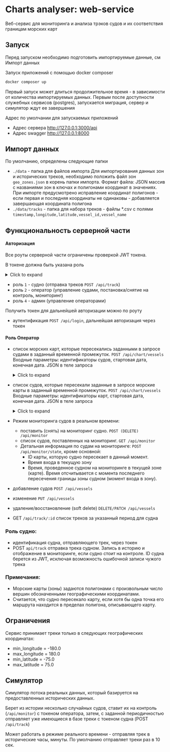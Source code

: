 # Charts analyser: web-service

Веб-сервис для мониторинга и анализа трэков судов и их соответствия
границам морских карт


## Запуск

Перед запуском необходимо подготовить импортируемые данные, см Импорт данных 

Запуск приложений с помощью docker composer
```sh
docker composer up
```
Первый запуск может длиться продолжительное время - в зависимости от количества импортируемых данных. Первым после доступности служебных сервисов (postgres), запускается миграция, сервер и симулятор ждут ее завершения

Адрес по умолчании для запускаемых приложений
 - Адрес сервера http://127.0.0.1:3000/api
 - Адрес swagger http://127.0.0.1:8000

## Импорт данных

По умолчанию, определены следующие папки
- `./data` - папка для файлов импорта
 Для импортирования данных зон и исторических треков, необходимо положить файл зон `geo_zones.json` в корень папки импорта. Формат файла: JSON массив с названиями зон в ключах и полигонами координат в значениях.
  При импорте предусмотрено исправление координат полигонов - если первая и последняя координаты не одинаковы - добавляется завершающая координата полигона
- `./data/tracks` - папка для набора треков - файлы *.csv с полями
  `timestamp,longitude,latitude,vessel_id,vessel_name`  


## Функциональность серверной части

#### Авторизация

Все роуты серверной части ограничены проверкой JWT токена.

В токене должна быть указана роль  

<details><summary>Click to expand</summary>

```json
{
  "sub":  "9233466",
  "name": "Saga Viking",
  "role": 1
}
```

</details>

- роль `1` - судно (отправка треков `POST /api/track`) 
- pоль `2` - оператор (управление судами, постановка/снятие на контроль, мониторинг)
- роль `4` - админ (управление операторами)

Получить токен для дальнейшей авторизации можно по роуту
- аутентификация `POST /api/login`, дальнейшая авторизация через токен

#### Роль Оператор
- список морских карт, которые пересекались заданными в запросе судами в заданный временной промежуток. `POST /api/chart/vessels`  
  Входные параметры: идентификаторы судов, стартовая дата, конечная дата. JSON в теле запроса
  <details><summary>Click to expand</summary>

  ```json
  {
   "vesselIDs": [
    8902967
   ],
   "start": "2017-10-12T00:00:11Z",
   "finish": "2017-10-13T00:00:11Z"
  }
  ```
  </details>  

- список судов, которые пересекали заданные в запросе морские карты в заданный временной промежуток. `POST /api/chart/vessels`  
  Входные параметры: идентификаторы карт, стартовая дата, конечная дата. JSON в теле запроса
  <details><summary>Click to expand</summary>

  ```json
  {
   "zoneNames": [
    "zone_205"
   ],
   "start": "2017-01-08T00:00:00Z",
   "finish": "2017-01-09T00:00:00Z"
  }
  ```
  </details>  
- Режим мониторинга судов в реальном времени:
  - поставить (снять) на мониторинг судно. `POST (DELETE) /api/monitor`
  - список судов, поставленных на мониторинг. `GET /api/monitor`
  - Детальная информация по судам на мониторинге: `POST /api/monitor/state`, кроме основной:
    - ID карты, которую судно пересекает в данный момент.
    - Время входа в текущую зону
    - Время, проведенное судном на мониторинге в текущей зоне (карте). Время
      отсчитывается с момента последнего пересечения границы зоны судном (момент
      входа в зону).
- добавление судов `POST /api/vessels`
- изменение  `PUT /api/vessels`
- удаление/восстановление  (soft delete) `DELETE/PATCH /api/vessels`
- GET `/api/track/:id` список треков за указанный период для судна

### Роль судно:

- идентификация судна, отправляющего трек, через токен
- POST `api/track` отправка трека судном. Запись в историю и отображение в мониторинге, если судно стоит на контроле. ID судна берется из JWT, исключая возможность ошибочной записи чужого трека

### Примечания:
- Морские карты (зоны) задаются полигонами с произвольным число вершин обозначенными географическими координатами.
- Считается, что судно пересекало карту, если хотя бы одна точка его маршрута
  находится в пределах полигона, описывающего карту.

## Ограничения
Сервис принимает треки только в следующих географических координатах:
- min_longitude = -180.0
- max_longitude = 180.0
- min_latitude = -75.0
- max_latitude = 75.0

## Симулятор

Симулятор потока реальных данных, который базируется на предоставленных
исторических данных.

Берет из истории несколько случайных судов, ставит их на контроль (`/api/monitor`) 
с токеном оператора, затем, с заданной периодичностью отправляет уже имеющиеся в базе треки с токеном судна (POST `/api/track`)

Может работать в режиме реального времени - отправляя трек в исторические часы, минуты.
По умолчанию отправляет треки раз в 10 сек.

